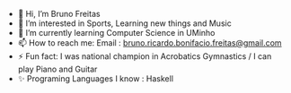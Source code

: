 - 👋 Hi, I’m Bruno Freitas
- 👀 I’m interested in Sports, Learning new things and Music
- 🌱 I’m currently learning Computer Science in UMinho
- 📫 How to reach me:  Email : bruno.ricardo.bonifacio.freitas@gmail.com
- ⚡ Fun fact: I was national champion in Acrobatics Gymnastics / I can play Piano and Guitar
- ✨ Programing Languages I know : Haskell

<!---
Brocasq6/Brocasq6 is a ✨ special ✨ repository because its `README.md` (this file) appears on your GitHub profile.
You can click the Preview link to take a look at your changes.
--->

